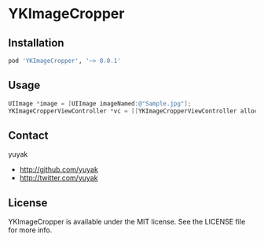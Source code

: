 # YKImageCropper

## Installation

```ruby
pod 'YKImageCropper', '~> 0.0.1'
```

## Usage

```objective-c
UIImage *image = [UIImage imageNamed:@"Sample.jpg"];
YKImageCropperViewController *vc = [[YKImageCropperViewController alloc] initWithImage:image];
```

## Contact

yuyak

- http://github.com/yuyak
- http://twitter.com/yuyak

## License

YKImageCropper is available under the MIT license. See the LICENSE file for more info.
